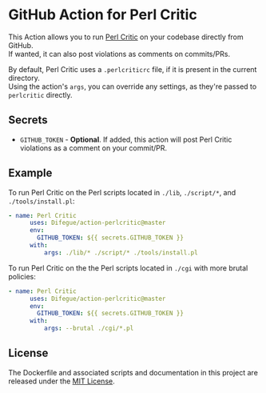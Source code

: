 # GitHub Action for Perl Critic

This Action allows you to run [Perl Critic](https://metacpan.org/pod/Perl::Critic) on your codebase directly from GitHub.  
If wanted, it can also post violations as comments on commits/PRs.  

By default, Perl Critic uses a `.perlcriticrc` file, if it is present in the current directory.  
Using the action's `args`, you can override any settings, as they're passed to `perlcritic` directly.

## Secrets  

* `GITHUB_TOKEN` - **Optional**. If added, this action will post Perl Critic violations as a comment on your commit/PR.  

## Example

To run Perl Critic on the Perl scripts located in `./lib`, `./script/*`, and `./tools/install.pl`:

```yaml
- name: Perl Critic
      uses: Difegue/action-perlcritic@master
      env:
        GITHUB_TOKEN: ${{ secrets.GITHUB_TOKEN }}
      with:
          args: ./lib/* ./script/* ./tools/install.pl
```

To run Perl Critic on the the Perl scripts located in `./cgi` with more brutal policies:

```yaml
- name: Perl Critic
      uses: Difegue/action-perlcritic@master
      env:
        GITHUB_TOKEN: ${{ secrets.GITHUB_TOKEN }}
      with:
          args: --brutal ./cgi/*.pl
```

## License

The Dockerfile and associated scripts and documentation in this project are released under the [MIT License](LICENSE).
